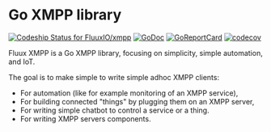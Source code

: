 # Go XMPP library

[![Codeship Status for FluuxIO/xmpp](https://app.codeship.com/projects/dba7f300-d145-0135-6c51-26e28af241d2/status?branch=master)](https://app.codeship.com/projects/262399) [![GoDoc](https://godoc.org/fluux.io/xmpp?status.svg)](https://godoc.org/fluux.io/xmpp) [![GoReportCard](https://goreportcard.com/badge/fluux.io/xmpp)](https://goreportcard.com/report/fluux.io/xmpp) [![codecov](https://codecov.io/gh/FluuxIO/xmpp/branch/master/graph/badge.svg)](https://codecov.io/gh/FluuxIO/xmpp)

Fluux XMPP is a Go XMPP library, focusing on simplicity, simple automation, and IoT.

The goal is to make simple to write simple adhoc XMPP clients:

- For automation (like for example monitoring of an XMPP service),
- For building connected "things" by plugging them on an XMPP server,
- For writing simple chatbot to control a service or a thing.
- For writing XMPP servers components.

